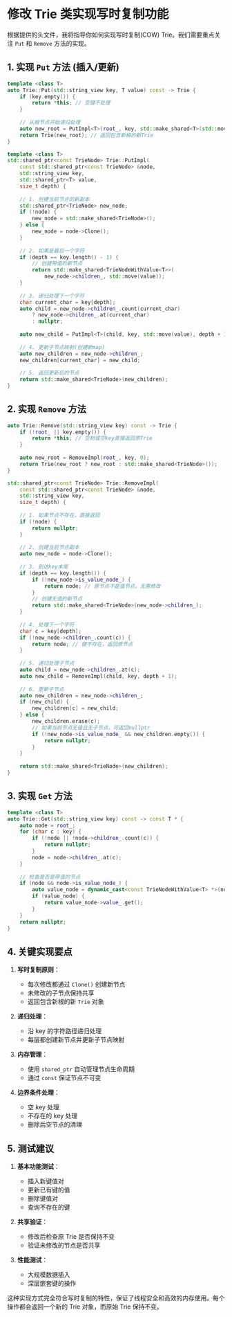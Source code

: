 
# 修改 Trie 类实现写时复制功能

根据提供的头文件，我将指导你如何实现写时复制(COW) Trie。我们需要重点关注 `Put` 和 `Remove` 方法的实现。

## 1. 实现 `Put` 方法 (插入/更新)

```cpp
template <class T>
auto Trie::Put(std::string_view key, T value) const -> Trie {
    if (key.empty()) {
        return *this; // 空键不处理
    }
    
    // 从根节点开始递归处理
    auto new_root = PutImpl<T>(root_, key, std::make_shared<T>(std::move(value)), 0);
    return Trie(new_root); // 返回包含新根的新Trie
}

template <class T>
std::shared_ptr<const TrieNode> Trie::PutImpl(
    const std::shared_ptr<const TrieNode> &node,
    std::string_view key,
    std::shared_ptr<T> value,
    size_t depth) {
    
    // 1. 创建当前节点的新副本
    std::shared_ptr<TrieNode> new_node;
    if (!node) {
        new_node = std::make_shared<TrieNode>();
    } else {
        new_node = node->Clone();
    }
    
    // 2. 如果是最后一个字符
    if (depth == key.length() - 1) {
        // 创建带值的新节点
        return std::make_shared<TrieNodeWithValue<T>>(
            new_node->children_, std::move(value));
    }
    
    // 3. 递归处理下一个字符
    char current_char = key[depth];
    auto child = new_node->children_.count(current_char) 
        ? new_node->children_.at(current_char) 
        : nullptr;
    
    auto new_child = PutImpl<T>(child, key, std::move(value), depth + 1);
    
    // 4. 更新子节点映射(创建新map)
    auto new_children = new_node->children_;
    new_children[current_char] = new_child;
    
    // 5. 返回更新后的节点
    return std::make_shared<TrieNode>(new_children);
}
```

## 2. 实现 `Remove` 方法

```cpp
auto Trie::Remove(std::string_view key) const -> Trie {
    if (!root_ || key.empty()) {
        return *this; // 空树或空key直接返回原Trie
    }
    
    auto new_root = RemoveImpl(root_, key, 0);
    return Trie(new_root ? new_root : std::make_shared<TrieNode>());
}

std::shared_ptr<const TrieNode> Trie::RemoveImpl(
    const std::shared_ptr<const TrieNode> &node,
    std::string_view key,
    size_t depth) {
    
    // 1. 如果节点不存在，直接返回
    if (!node) {
        return nullptr;
    }
    
    // 2. 创建当前节点副本
    auto new_node = node->Clone();
    
    // 3. 到达key末尾
    if (depth == key.length()) {
        if (!new_node->is_value_node_) {
            return node; // 原节点不是值节点，无需修改
        }
        // 创建无值的新节点
        return std::make_shared<TrieNode>(new_node->children_);
    }
    
    // 4. 处理下一个字符
    char c = key[depth];
    if (!new_node->children_.count(c)) {
        return node; // 键不存在，返回原节点
    }
    
    // 5. 递归处理子节点
    auto child = new_node->children_.at(c);
    auto new_child = RemoveImpl(child, key, depth + 1);
    
    // 6. 更新子节点
    auto new_children = new_node->children_;
    if (new_child) {
        new_children[c] = new_child;
    } else {
        new_children.erase(c);
        // 如果当前节点无值且无子节点，可返回nullptr
        if (!new_node->is_value_node_ && new_children.empty()) {
            return nullptr;
        }
    }
    
    return std::make_shared<TrieNode>(new_children);
}
```

## 3. 实现 `Get` 方法

```cpp
template <class T>
auto Trie::Get(std::string_view key) const -> const T * {
    auto node = root_;
    for (char c : key) {
        if (!node || !node->children_.count(c)) {
            return nullptr;
        }
        node = node->children_.at(c);
    }
    
    // 检查是否是带值的节点
    if (node && node->is_value_node_) {
        auto value_node = dynamic_cast<const TrieNodeWithValue<T> *>(node.get());
        if (value_node) {
            return value_node->value_.get();
        }
    }
    return nullptr;
}
```

## 4. 关键实现要点

1. **写时复制原则**：
   - 每次修改都通过 `Clone()` 创建新节点
   - 未修改的子节点保持共享
   - 返回包含新根的新 `Trie` 对象

2. **递归处理**：
   - 沿 key 的字符路径递归处理
   - 每层都创建新节点并更新子节点映射

3. **内存管理**：
   - 使用 `shared_ptr` 自动管理节点生命周期
   - 通过 `const` 保证节点不可变

4. **边界条件处理**：
   - 空 key 处理
   - 不存在的 key 处理
   - 删除后空节点的清理

## 5. 测试建议

1. **基本功能测试**：
   - 插入新键值对
   - 更新已有键的值
   - 删除键值对
   - 查询不存在的键

2. **共享验证**：
   - 修改后检查原 Trie 是否保持不变
   - 验证未修改的节点是否共享

3. **性能测试**：
   - 大规模数据插入
   - 深层嵌套键的操作

这种实现方式完全符合写时复制的特性，保证了线程安全和高效的内存使用。每个操作都会返回一个新的 Trie 对象，而原始 Trie 保持不变。